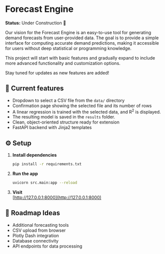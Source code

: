 # Forecast Engine

**Status:** Under Construction 🚧

Our vision for the Forecast Engine is an easy-to-use tool for generating demand forecasts from user-provided data. The goal is to provide a simple interface for computing accurate demand predictions, making it accessible for users without deep statistical or programming knowledge.

This project will start with basic features and gradually expand to include more advanced functionality and customization options.

Stay tuned for updates as new features are added!

## 🚀 Current features

- Dropdown to select a CSV file from the `data/` directory
- Confirmation page showing the selected file and its number of rows
- A linear regression is trained with the selected data, and R<sup>2</sup> is displayed.
- The resulting model is saved in the `results` folder.
- Clean, object-oriented structure ready for extension
- FastAPI backend with Jinja2 templates

## ⚙️ Setup

1. **Install dependencies**

   ```bash
   pip install -r requirements.txt
   ```

2. **Run the app**

   ```bash
   uvicorn src.main:app --reload
   ```

3. **Visit**  
   [http://127.0.0.1:8000](http://127.0.0.1:8000)

## 📅 Roadmap Ideas

- Additional forecasting tools
- CSV upload from browser
- Plotly Dash integration
- Database connectivity
- API endpoints for data processing
